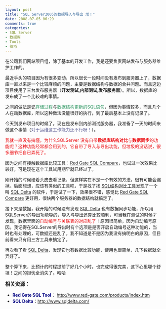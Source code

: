 ```yaml
---
layout: post
title: "SQL Server2005的数据导入与导出 烂！"
date: 2008-07-05 06:29
comments: true
categories: 
- SQL Server
- 数据库
- Tools
- 技巧
---
```

<p>在公司我们网站项目组，除了基本的开发工作，我是还要负责网站发布与服务器维护工作的。</p>
<p>最近手头的项目因为有很多变动，所以很长一段时间没有发布到服务器上了，数据库一直以来是一个比较麻烦的问题，主要是数据结构与数据的合并问题。而且这边项目使用了三台发布服务器（<strong>开发测试</strong>,<strong>内部测试</strong>,<strong>发布服务器</strong>）。所以，数据库的发布成了一个比较难的事情。</p>
<p>之间的做法是记<span style="color: #339966;">存储过程</span>与<span style="color: #339966;">数据结构更新的SQL语句</span>，但因为事情较多，而且几个人在动数据库，所以这种做法没能很好的执行，到了最后基本上没有记录了。</p>
<p>今天到发布项目的时候了，现在是发布到内部测试服务器，我准备了一天的时间来做这个事情（<span style="color: #666699;">对于运维这工作能力还不行呀！</span>）。</p>
<p><span style="color: #ec1217;">我就一直没有搞懂，为什么SQLServer 没有自带<strong>数据库结构对比</strong>与<strong>数据同步</strong>的功能呢？这种功能经常都会用到的，它自带了导入与导出功能，但垃圾的没话说，很多细节把自已弄死了。</span></p>
<p>因为之间有接触数据库比较工具：<a href="http://www.red-gate.com/products/SQL_Compare/index.htm" target="_blank">Red Gate SQL Compare</a>，也试过一次效果比较好，可是现在这个工具试用期早就已经过了。</p>
<p>刚开始的时候硬着头皮去看记录，但这样实在不是一个有效的方法，很有可能会漏掉。后面想想，应该有类似的工具吧，于是找了找 <a href="http://www.google.com/search?hl=en&amp;client=firefox-a&amp;rls=com.ubuntu%3Aen-US%3Aunofficial&amp;hs=wyR&amp;q=SQL%E7%BB%93%E6%9E%84+%E5%AF%B9%E6%AF%94%E5%B7%A5%E5%85%B7&amp;btnG=Search" target="_blank">SQL结构对比工具</a>发现了一个叫 <a href="http://www.sqldelta.com" target="_blank">SQL Delta</a> 的软件，于是试了一下，效果很不错，感觉比 <a href="http://www.red-gate.com/products/SQL_Compare/index.htm" target="_blank">Red Gate SQL Compare</a> 更好用，很快两个服务器的数据结构就搞定了。</p>
<p>接下来是数据，我开始的时候没有发现 <a href="http://www.sqldelta.com" target="_blank">SQL Delta</a> 也有数据同步功能，所以用SQLServer的导出功能导的，导入与导出还算比较顺利，可当我在测试的时候才发现，数据里面的<span style="color: #ec1217;">自动编号与关联表的对应乱了</span>！原因很简单，因为自动编号原因。我记得在SQLServer的导出时有个选项是是否开启自动编号这种功能的，当时也有处理的，可数据还是乱了。我不知道是不是因为我没有搞明白的原因，但目前看来只有用三方工具来搞定了。</p>
<p>再次看了看 <a href="http://www.sqldelta.com" target="_blank">SQL Delta</a>，发现它也有数据比较功能，使用也很简单，几下数据就全弄好了。</p>
<p>整个算下来，比预计的时程提前了好几个小时，也完成得很完美，这下心里哪个舒坦！之间的担忧全消失了。哈哈</p>
<p><strong><span style="font-size: medium;">相关资源：</span></strong></p>
<ul>
<li><span style="color: #000080;"><strong>Red Gate SQL Tool</strong></span>： <a href="http://www.red-gate.com/products/index.htm" target="_blank">http://www.red-gate.com/products/index.htm</a></li>
<li><span style="color: #000080;"><strong>SQL Delta</strong></span>：<a href="http://www.sqldelta.com/" target="_blank">http://www.sqldelta.com/</a></li>
</ul>
